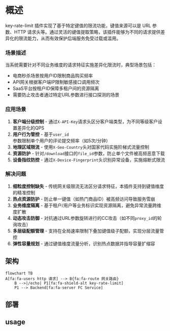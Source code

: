 # 概述
key-rate-limit 插件实现了基于特定键值的限流功能，键值来源可以是 URL 参数、HTTP 请求头等。通过灵活的键值提取策略，该插件能够为不同的请求提供差异化的限流能力，从而有效保护后端服务免受过载或滥用。

### 场景描述
当系统需要针对不同业务维度的请求特征实施差异化限流时，典型场景包括：
- 电商秒杀场景按用户ID限制商品购买频率
- API网关根据客户端IP限制敏感接口调用频次
- SaaS平台按租户ID保障多租户间的资源隔离
- 需要防止攻击者通过特定URL参数进行接口探测的场景

### 应用场景
1. **客户端分级控制** - 通过`X-API-Key`请求头区分客户端类型，为不同等级客户设置差异化的QPS
2. **用户行为管控** - 基于`user_id`参数限制单个用户的评论提交频率（如5次/分钟）
3. **地理区域限流** - 使用`X-Geo-Country`头对国家代码实施阶梯式流量控制
4. **资源防护** - 针对`/download`接口的`file_id`参数，防止单个文件被高频恶意下载
5. **设备指纹防控** - 通过`X-Device-Fingerprint`头识别异常设备，实施熔断式限流

### 解决问题
1. **细粒度控制缺失** - 传统网关级限流无法区分请求特征，本插件支持到键值维度的精准控制
2. **热点资源防护** - 防止单一键值（如热门商品ID）被高频访问导致服务雪崩
3. **业务维度隔离** - 基于租户/用户等业务标识实现资源隔离，避免异常流量跨维度扩散
4. **动态攻击防御** - 对抗通过URL参数旋转进行的CC攻击（如不同`proxy_id`的轮询攻击）
5. **多层级配额管理** - 支持在全局速率限制下叠加键值级子配额，实现分层流量管控
6. **弹性容量规划** - 通过键值维度流量分析，识别热点数据并指导容量扩缩容


## 架构
```mermaid
flowchart TB
A[fa:fa-users http 请求] --> B{fa:fa-route 网关路由}
	B -->|/echo| P1[fa:fa-shield-alt key-rate-limit]
	P1 --> Backend[fa:fa-server FC Service]
```
## 部署

## usage